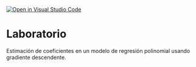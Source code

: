 [![Open in Visual Studio Code](https://classroom.github.com/assets/open-in-vscode-718a45dd9cf7e7f842a935f5ebbe5719a5e09af4491e668f4dbf3b35d5cca122.svg)](https://classroom.github.com/online_ide?assignment_repo_id=12891922&assignment_repo_type=AssignmentRepo)
# Laboratorio

Estimación de coeficientes en un modelo de regresión polinomial usando gradiente descendente.
